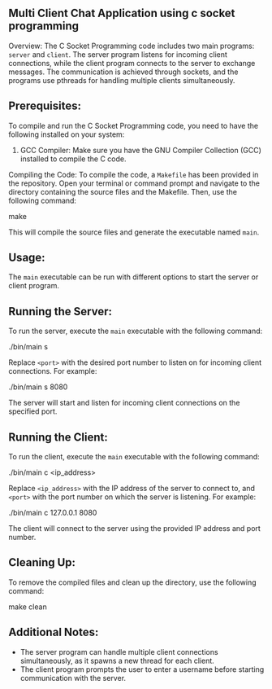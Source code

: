 ## Multi Client Chat Application using c socket programming

Overview:
The C Socket Programming code includes two main programs: `server` and `client`. The server program listens for incoming client connections, while the client program connects to the server to exchange messages. The communication is achieved through sockets, and the programs use pthreads for handling multiple clients simultaneously.

## Prerequisites:

To compile and run the C Socket Programming code, you need to have the following installed on your system:

1. GCC Compiler: Make sure you have the GNU Compiler Collection (GCC) installed to compile the C code.

Compiling the Code:
To compile the code, a `Makefile` has been provided in the repository. Open your terminal or command prompt and navigate to the directory containing the source files and the Makefile. Then, use the following command:

make

This will compile the source files and generate the executable named `main`.

## Usage:

The `main` executable can be run with different options to start the server or client program.

## Running the Server:

To run the server, execute the `main` executable with the following command:

./bin/main s <port>

Replace `<port>` with the desired port number to listen on for incoming client connections. For example:

./bin/main s 8080

The server will start and listen for incoming client connections on the specified port.

## Running the Client:

To run the client, execute the `main` executable with the following command:

./bin/main c <ip_address> <port>

Replace `<ip_address>` with the IP address of the server to connect to, and `<port>` with the port number on which the server is listening. For example:

./bin/main c 127.0.0.1 8080

The client will connect to the server using the provided IP address and port number.

## Cleaning Up:

To remove the compiled files and clean up the directory, use the following command:

make clean

## Additional Notes:

- The server program can handle multiple client connections simultaneously, as it spawns a new thread for each client.
- The client program prompts the user to enter a username before starting communication with the server.
